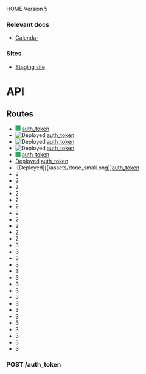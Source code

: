 HOME
Version 5

### Relevant docs

- [Calendar](calendar)

### Sites

- [Staging site](https://google.com.mx)

# API

<a name="routes_menu"></a>

## Routes

- ![Deployed](./assets/done_small.png) [auth_token](#auth-token)
- ![Deployed](../../blob/master/assets/done_small.png) [auth_token](#auth-token)
- ![Deployed](../../master/assets/done_small.png) [auth_token](#auth-token)
- ![Deployed](../../assets/done_small.png) [auth_token](#auth-token)
- ![Deployed](.././assets/done_small.png) [auth_token](#auth-token)
- [Deployed](.././assets/done_small.png) [auth_token](#auth-token)
- ![Deployed][[/assets/done_small.png]][auth_token](#auth-token)
- 2
- 2
- 2
- 2
- 2
- 2
- 2
- 2
- 2
- 2
- 2
- 3
- 3
- 3
- 3
- 3
- 3
- 3
- 3
- 3
- 3
- 3
- 3
- 3
- 3
- 3
- 3
- 3


### POST /auth_token

<a name="auth-token"></a>
